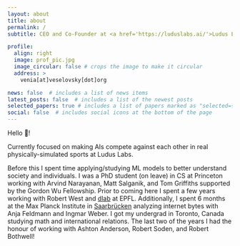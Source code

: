 ```yaml
---
layout: about
title: about
permalink: /
subtitle: CEO and Co-Founder at <a href='https://luduslabs.ai/'>Ludus Labs</a>. On leave from PhD in CS at Princeton. Research @ <a href='https://dlab.epfl.ch/'>dlab</a> and <a href='http://csslab.cs.toronto.edu/'>css lab</a>

profile:
  align: right
  image: prof_pic.jpg
  image_circular: false # crops the image to make it circular
  address: >
    venia[at]veselovsky[dot]org

news: false  # includes a list of news items
latest_posts: false  # includes a list of the newest posts
selected_papers: true # includes a list of papers marked as "selected={true}"
social: false  # includes social icons at the bottom of the page
---
```


Hello 👋! 

Currently focused on making AIs compete against each other in real physically-simulated sports at Ludus Labs. 

Before this I spent time applying/studying ML models to better understand society and individuals. I was a PhD student (on leave) in CS at Princeton working with Arvind Narayanan, Matt Salganik, and Tom Griffiths supported by the Gordon Wu Fellowship. Prior to coming here I spent a few years working with Robert West and [dlab](https://dlab.epfl.ch/) at EPFL. Additionally, I spent 6 months at the Max Planck Institute in [Saarbrücken](https://en.wikipedia.org/wiki/Scheidt_(Saarbr%C3%BCcken)) analyzing internet bytes with Anja Feldmann and Ingmar Weber.
I got my undergrad in Toronto, Canada studying math and international relations. The last two of the years I had the honour of working with Ashton Anderson, Robert Soden, and Robert Bothwell! 